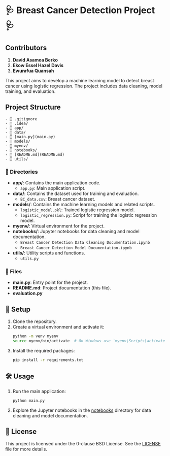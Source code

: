 # 🩺 Breast Cancer Detection Project 🩺

## Contributors
1. **David Asamoa Berko**
2. **Ekow Essel Hazel Davis**
3. **Ewurafua Quansah**

This project aims to develop a machine learning model to detect breast cancer using logistic regression. The project includes data cleaning, model training, and evaluation.

## Project Structure

```
- 📁 .gitignore
- 📁 .idea/
- 📁 app/
- 📁 data/
- 🐍 [main.py](main.py)
- 📁 models/
- 📁 myenv/
- 📁 notebooks/
- 📄 [README.md](README.md)
- 📁 utils/
```

### 📂 Directories

- **app/**: Contains the main application code.
    - `app.py`: Main application script.
- **data/**: Contains the dataset used for training and evaluation.
    - `BC_data.csv`: Breast cancer dataset.
- **models/**: Contains the machine learning models and related scripts.
    - `logistic_model.pkl`: Trained logistic regression model.
    - `logistic_regression.py`: Script for training the logistic regression model.
- **myenv/**: Virtual environment for the project.
- **notebooks/**: Jupyter notebooks for data cleaning and model documentation.
    - `Breast Cancer Detection Data Cleaning Documentation.ipynb`
    - `Breast Cancer Detection Model Documentation.ipynb`
- **utils/**: Utility scripts and functions.
    - `utils.py`


### 📄 Files

- **main.py**: Entry point for the project.
- **README.md**: Project documentation (this file).
- **evaluation.py**

## 🚀 Setup

1. Clone the repository.
2. Create a virtual environment and activate it:
     ```sh
     python -m venv myenv
     source myenv/bin/activate  # On Windows use `myenv\Scripts\activate`
     ```
3. Install the required packages:
     ```bash
     pip install -r requirements.txt
     ```

## 🛠️ Usage

1. Run the main application:
     ```bash
     python main.py
     ```
2. Explore the Jupyter notebooks in the [notebooks](notebooks/) directory for data cleaning and model documentation.

## 📜 License

This project is licensed under the 0-clause BSD License. See the [LICENSE](LICENSE.txt) file for more details.